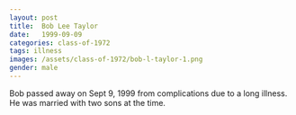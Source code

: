 ```yaml
---
layout: post
title:  Bob Lee Taylor
date:   1999-09-09
categories: class-of-1972
tags: illness
images: /assets/class-of-1972/bob-l-taylor-1.png
gender: male
---
```

Bob passed away on Sept 9, 1999 from complications due to a long illness. He was married with two sons at the time.
